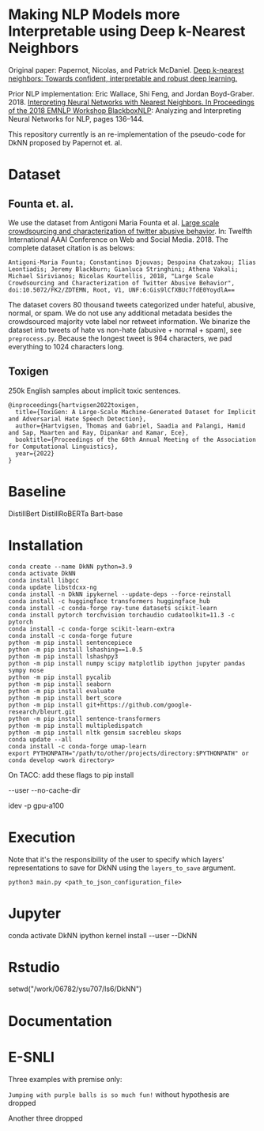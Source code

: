 # Making NLP Models more Interpretable using Deep k-Nearest Neighbors

Original paper: Papernot, Nicolas, and Patrick McDaniel. [Deep k-nearest neighbors: Towards confident, interpretable and robust deep learning.](https://arxiv.org/abs/1803.04765)

Prior NLP implementation: Eric Wallace, Shi Feng, and Jordan Boyd-Graber. 2018. [Interpreting Neural Networks with Nearest Neighbors. In Proceedings of the 2018 EMNLP Workshop BlackboxNLP](https://aclanthology.org/W18-5416): Analyzing and Interpreting Neural Networks for NLP, pages 136–144.

This repository currently is an re-implementation of the pseudo-code for DkNN proposed by Papernot et. al. 

# Dataset

## Founta et. al.

We use the dataset from Antigoni Maria Founta et al. [Large scale crowdsourcing and characterization of twitter abusive behavior](https://arxiv.org/pdf/1802.00393.pdf). In: Twelfth International AAAI Conference on Web and Social Media. 2018. The complete dataset citation is as belows:

```
Antigoni-Maria Founta; Constantinos Djouvas; Despoina Chatzakou; Ilias Leontiadis; Jeremy Blackburn; Gianluca Stringhini; Athena Vakali; Michael Sirivianos; Nicolas Kourtellis, 2018, "Large Scale Crowdsourcing and Characterization of Twitter Abusive Behavior", doi:10.5072/FK2/ZDTEMN, Root, V1, UNF:6:Gis9lCfXBUc7fdE0YoydlA== 
```

The dataset covers 80 thousand tweets categorized under hateful, abusive, normal, or spam. We do not use any additional metadata besides the crowdsourced majority vote label nor retweet information. We binarize the dataset into tweets of hate vs non-hate (abusive + normal + spam), see `preprocess.py`. Because the longest tweet is 964 characters, we pad everything to 1024 characters long.

## Toxigen

250k English samples about implicit toxic sentences.

```
@inproceedings{hartvigsen2022toxigen,
  title={ToxiGen: A Large-Scale Machine-Generated Dataset for Implicit and Adversarial Hate Speech Detection},
  author={Hartvigsen, Thomas and Gabriel, Saadia and Palangi, Hamid and Sap, Maarten and Ray, Dipankar and Kamar, Ece},
  booktitle={Proceedings of the 60th Annual Meeting of the Association for Computational Linguistics},
  year={2022}
}
```

# Baseline

DistillBert
DistillRoBERTa
Bart-base

# Installation

```
conda create --name DkNN python=3.9
conda activate DkNN
conda install libgcc
conda update libstdcxx-ng
conda install -n DkNN ipykernel --update-deps --force-reinstall
conda install -c huggingface transformers huggingface_hub
conda install -c conda-forge ray-tune datasets scikit-learn
conda install pytorch torchvision torchaudio cudatoolkit=11.3 -c pytorch
conda install -c conda-forge scikit-learn-extra
conda install -c conda-forge future
python -m pip install sentencepiece
python -m pip install lshashing==1.0.5
python -m pip install lshashpy3
python -m pip install numpy scipy matplotlib ipython jupyter pandas sympy nose
python -m pip install pycalib
python -m pip install seaborn
python -m pip install evaluate
python -m pip install bert_score
python -m pip install git+https://github.com/google-research/bleurt.git
python -m pip install sentence-transformers
python -m pip install multipledispatch
python -m pip install nltk gensim sacrebleu skops
conda update --all
conda install -c conda-forge umap-learn
export PYTHONPATH="/path/to/other/projects/directory:$PYTHONPATH" or 
conda develop <work directory>
```

On TACC: add these flags to pip install

--user 
--no-cache-dir

idev -p gpu-a100

# Execution

Note that it's the responsibility of the user to specify which layers' representations to save for DkNN using the `layers_to_save` argument. 

```
python3 main.py <path_to_json_configuration_file>
```

# Jupyter

conda activate DkNN
ipython kernel install --user --DkNN

# Rstudio

setwd("/work/06782/ysu707/ls6/DkNN")

# Documentation

# E-SNLI

Three examples with premise only: 

`Jumping with purple balls is so much fun!` without hypothesis are dropped

Another three dropped